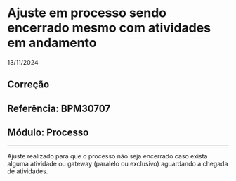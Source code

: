 # Ajuste em processo sendo encerrado mesmo com atividades em andamento
13/11/2024
## Correção
## Referência: BPM30707
## Módulo: Processo
***

Ajuste realizado para que o processo não seja encerrado caso exista alguma atividade ou gateway (paralelo ou exclusivo) aguardando a chegada de atividades.